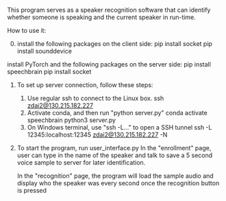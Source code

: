 This program serves as a speaker recognition software that can identify whether someone is speaking and the current speaker in run-time. 

How to use it:

0. install the following packages on the client side:
   	pip install socket
   	pip install sounddevice

  install PyTorch and the following packages on the server side:
  	pip install speechbrain
   	pip install socket

1. To set up server connection, follow these steps:
    1. Use regular ssh to connect to the Linux box. 
	    ssh zdai2@130.215.182.227
    2. Activate conda, and then run "python server.py"
	    conda activate speechbrain
	    python3 server.py
    3. On Windows terminal, use "ssh -L..." to open a SSH tunnel
	    ssh -L 12345:localhost:12345 zdai2@130.215.182.227 -N

2. To start the program, run user_interface.py
    In the "enrollment" page, user can type in the name of the speaker and talk to save a 5 second voice sample to server for later identification.

    In the "recognition" page, the program will load the sample audio and display who the speaker was every second once the recognition button is pressed
